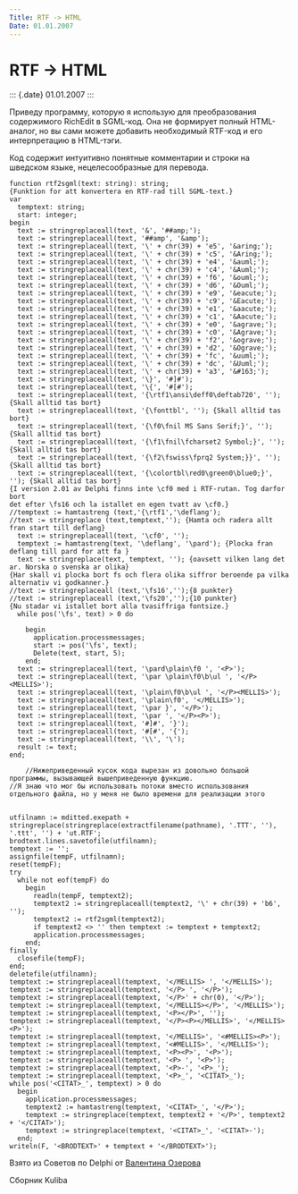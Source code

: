 ```yaml
---
Title: RTF -> HTML
Date: 01.01.2007
---
```



RTF -> HTML
===========

::: {.date}
01.01.2007
:::

Приведу программу, которую я использую для преобразования содержимого
RichEdit в SGML-код. Она не формирует полный HTML-аналог, но вы сами
можете добавить необходимый RTF-код и его интерпретацию в HTML-тэги.

Код содержит интуитивно понятные комментарии и строки на шведском языке,
нецелесообразные для перевода.

    function rtf2sgml(text: string): string;
    {Funktion for att konvertera en RTF-rad till SGML-text.}
    var
      temptext: string;
      start: integer;
    begin
      text := stringreplaceall(text, '&', '##amp;');
      text := stringreplaceall(text, '##amp', '&amp');
      text := stringreplaceall(text, '\' + chr(39) + 'e5', '&aring;');
      text := stringreplaceall(text, '\' + chr(39) + 'c5', '&Aring;');
      text := stringreplaceall(text, '\' + chr(39) + 'e4', '&auml;');
      text := stringreplaceall(text, '\' + chr(39) + 'c4', '&Auml;');
      text := stringreplaceall(text, '\' + chr(39) + 'f6', '&ouml;');
      text := stringreplaceall(text, '\' + chr(39) + 'd6', '&Ouml;');
      text := stringreplaceall(text, '\' + chr(39) + 'e9', '&eacute;');
      text := stringreplaceall(text, '\' + chr(39) + 'c9', '&Eacute;');
      text := stringreplaceall(text, '\' + chr(39) + 'e1', '&aacute;');
      text := stringreplaceall(text, '\' + chr(39) + 'c1', '&Aacute;');
      text := stringreplaceall(text, '\' + chr(39) + 'e0', '&agrave;');
      text := stringreplaceall(text, '\' + chr(39) + 'c0', '&Agrave;');
      text := stringreplaceall(text, '\' + chr(39) + 'f2', '&ograve;');
      text := stringreplaceall(text, '\' + chr(39) + 'd2', '&Ograve;');
      text := stringreplaceall(text, '\' + chr(39) + 'fc', '&uuml;');
      text := stringreplaceall(text, '\' + chr(39) + 'dc', '&Uuml;');
      text := stringreplaceall(text, '\' + chr(39) + 'a3', '&#163;');
      text := stringreplaceall(text, '\}', '#]#');
      text := stringreplaceall(text, '\{', '#[#');
      text := stringreplaceall(text, '{\rtf1\ansi\deff0\deftab720', ''); {Skall alltid tas bort}
      text := stringreplaceall(text, '{\fonttbl', ''); {Skall alltid tas bort}
      text := stringreplaceall(text, '{\f0\fnil MS Sans Serif;}', ''); {Skall alltid tas bort}
      text := stringreplaceall(text, '{\f1\fnil\fcharset2 Symbol;}', ''); {Skall alltid tas bort}
      text := stringreplaceall(text, '{\f2\fswiss\fprq2 System;}}', ''); {Skall alltid tas bort}
      text := stringreplaceall(text, '{\colortbl\red0\green0\blue0;}', ''); {Skall alltid tas bort}
    {I version 2.01 av Delphi finns inte \cf0 med i RTF-rutan. Tog darfor bort
    det efter \fs16 och la istallet en egen tvatt av \cf0.}
    //temptext := hamtastreng (text,'{\rtf1','\deflang');
    //text := stringreplace (text,temptext,''); {Hamta och radera allt fran start till deflang}
      text := stringreplaceall(text, '\cf0', '');
      temptext := hamtastreng(text, '\deflang', '\pard'); {Plocka fran deflang till pard for att fa }
      text := stringreplace(text, temptext, ''); {oavsett vilken lang det ar. Norska o svenska ar olika}
    {Har skall vi plocka bort fs och flera olika siffror beroende pa vilka alternativ vi godkanner.}
    //text := stringreplaceall (text,'\fs16','');{8 punkter}
    //text := stringreplaceall (text,'\fs20','');{10 punkter}
    {Nu stadar vi istallet bort alla tvasiffriga fontsize.}
      while pos('\fs', text) > 0 do
     
        begin
          application.processmessages;
          start := pos('\fs', text);
          Delete(text, start, 5);
        end;
      text := stringreplaceall(text, '\pard\plain\f0 ', '<P>');
      text := stringreplaceall(text, '\par \plain\f0\b\ul ', '</P><MELLIS>');
      text := stringreplaceall(text, '\plain\f0\b\ul ', '</P><MELLIS>');
      text := stringreplaceall(text, '\plain\f0', '</MELLIS>');
      text := stringreplaceall(text, '\par }', '</P>');
      text := stringreplaceall(text, '\par ', '</P><P>');
      text := stringreplaceall(text, '#]#', '}');
      text := stringreplaceall(text, '#[#', '{');
      text := stringreplaceall(text, '\\', '\');
      result := text;
    end;
     
        //Нижеприведенный кусок кода вырезан из довольно большой программы, вызывающей вышеприведенную функцию.
    //Я знаю что мог бы использовать потоки вместо использования отдельного файла, но у меня не было времени для реализации этого
     
     
    utfilnamn := mditted.exepath + stringreplace(stringreplace(extractfilename(pathname), '.TTT', ''), '.ttt', '') + 'ut.RTF';
    brodtext.lines.savetofile(utfilnamn);
    temptext := '';
    assignfile(tempF, utfilnamn);
    reset(tempF);
    try
      while not eof(tempF) do
        begin
          readln(tempF, temptext2);
          temptext2 := stringreplaceall(temptext2, '\' + chr(39) + 'b6', '');
          temptext2 := rtf2sgml(temptext2);
          if temptext2 <> '' then temptext := temptext + temptext2;
          application.processmessages;
        end;
    finally
      closefile(tempF);
    end;
    deletefile(utfilnamn);
    temptext := stringreplaceall(temptext, '</MELLIS> ', '</MELLIS>');
    temptext := stringreplaceall(temptext, '</P> ', '</P>');
    temptext := stringreplaceall(temptext, '</P>' + chr(0), '</P>');
    temptext := stringreplaceall(temptext, '</MELLIS></P>', '</MELLIS>');
    temptext := stringreplaceall(temptext, '<P></P>', '');
    temptext := stringreplaceall(temptext, '</P><P></MELLIS>', '</MELLIS><P>');
    temptext := stringreplaceall(temptext, '</MELLIS>', '<#MELLIS><P>');
    temptext := stringreplaceall(temptext, '<#MELLIS>', '</MELLIS>');
    temptext := stringreplaceall(temptext, '<P><P>', '<P>');
    temptext := stringreplaceall(temptext, '<P> ', '<P>');
    temptext := stringreplaceall(temptext, '<P>-', '<P>_');
    temptext := stringreplaceall(temptext, '<P>_', '<CITAT>_');
    while pos('<CITAT>_', temptext) > 0 do
      begin
        application.processmessages;
        temptext2 := hamtastreng(temptext, '<CITAT>_', '</P>');
        temptext := stringreplace(temptext, temptext2 + '</P>', temptext2 + '</CITAT>');
        temptext := stringreplace(temptext, '<CITAT>_', '<CITAT>-');
      end;
    writeln(F, '<BRODTEXT>' + temptext + '</BRODTEXT>');

Взято из Советов по Delphi от [Валентина
Озерова](mailto:mailto:webmaster@webinspector.com)

Сборник Kuliba

